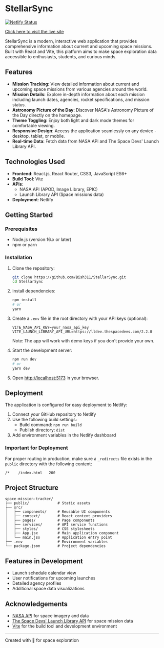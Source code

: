 # StellarSync

[![Netlify Status](https://api.netlify.com/api/v1/badges/593f9b54-8f2d-46fe-a3f0-afa06c62c4d3/deploy-status)](https://app.netlify.com/sites/stellarsync/deploys)

[Click here to visit the live site](https://stellarsync.netlify.app/)

StellarSync is a modern, interactive web application that provides comprehensive information about current and upcoming space missions. Built with React and Vite, this platform aims to make space exploration data accessible to enthusiasts, students, and curious minds.

## Features

- **Mission Tracking**: View detailed information about current and upcoming space missions from various agencies around the world.
- **Mission Details**: Explore in-depth information about each mission including launch dates, agencies, rocket specifications, and mission status.
- **Astronomy Picture of the Day**: Discover NASA's Astronomy Picture of the Day directly on the homepage.
- **Theme Toggling**: Enjoy both light and dark mode themes for comfortable viewing.
- **Responsive Design**: Access the application seamlessly on any device - desktop, tablet, or mobile.
- **Real-time Data**: Fetch data from NASA API and The Space Devs' Launch Library API.

## Technologies Used

- **Frontend**: React.js, React Router, CSS3, JavaScript ES6+
- **Build Tool**: Vite
- **APIs**: 
  - NASA API (APOD, Image Library, EPIC)
  - Launch Library API (Space missions data)
- **Deployment**: Netlify

## Getting Started

### Prerequisites

- Node.js (version 16.x or later)
- npm or yarn

### Installation

1. Clone the repository:
   ```bash
   git clone https://github.com/Bish311/StellarSync.git
   cd StellarSync
   ```

2. Install dependencies:
   ```bash
   npm install
   # or
   yarn
   ```

3. Create a `.env` file in the root directory with your API keys (optional):
   ```
   VITE_NASA_API_KEY=your_nasa_api_key
   VITE_LAUNCH_LIBRARY_API_URL=https://lldev.thespacedevs.com/2.2.0
   ```
   
   Note: The app will work with demo keys if you don't provide your own.

4. Start the development server:
   ```bash
   npm run dev
   # or
   yarn dev
   ```

5. Open [http://localhost:5173](http://localhost:5173) in your browser.

## Deployment

The application is configured for easy deployment to Netlify:

1. Connect your GitHub repository to Netlify
2. Use the following build settings:
   - Build command: `npm run build`
   - Publish directory: `dist`
3. Add environment variables in the Netlify dashboard

### Important for Deployment
For proper routing in production, make sure a `_redirects` file exists in the `public` directory with the following content:
```
/*    /index.html   200
```

## Project Structure

```
space-mission-tracker/
├── public/             # Static assets
├── src/
│   ├── components/     # Reusable UI components
│   ├── context/        # React context providers
│   ├── pages/          # Page components
│   ├── services/       # API service functions
│   ├── styles/         # CSS stylesheets
│   ├── App.jsx         # Main application component
│   └── main.jsx        # Application entry point
├── .env                # Environment variables
└── package.json        # Project dependencies
```

## Features in Development

- Launch schedule calendar view
- User notifications for upcoming launches
- Detailed agency profiles
- Additional space data visualizations

## Acknowledgements

- [NASA API](https://api.nasa.gov/) for space imagery and data
- [The Space Devs' Launch Library API](https://thespacedevs.com/llapi) for space mission data
- [Vite](https://vitejs.dev/) for the build tool and development environment

---

Created with 💙 for space exploration
